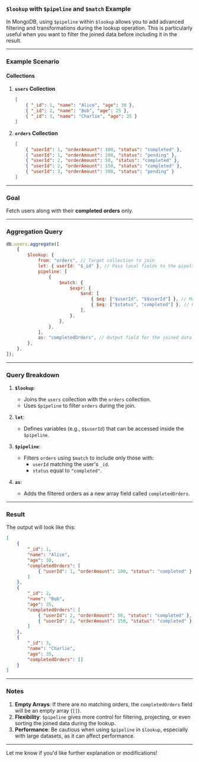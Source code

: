 ### `$lookup` with `$pipeline` and `$match` Example

In MongoDB, using `$pipeline` within `$lookup` allows you to add advanced filtering and transformations during the lookup operation. This is particularly useful when you want to filter the joined data before including it in the result.

---

### Example Scenario

#### Collections

1. **`users` Collection**

    ```json
    [
        { "_id": 1, "name": "Alice", "age": 30 },
        { "_id": 2, "name": "Bob", "age": 25 },
        { "_id": 3, "name": "Charlie", "age": 35 }
    ]
    ```

2. **`orders` Collection**
    ```json
    [
        { "userId": 1, "orderAmount": 100, "status": "completed" },
        { "userId": 1, "orderAmount": 200, "status": "pending" },
        { "userId": 2, "orderAmount": 50, "status": "completed" },
        { "userId": 2, "orderAmount": 150, "status": "completed" },
        { "userId": 3, "orderAmount": 300, "status": "pending" }
    ]
    ```

---

### Goal

Fetch users along with their **completed orders** only.

---

### Aggregation Query

```javascript
db.users.aggregate([
    {
        $lookup: {
            from: "orders", // Target collection to join
            let: { userId: "$_id" }, // Pass local fields to the pipeline
            pipeline: [
                {
                    $match: {
                        $expr: {
                            $and: [
                                { $eq: ["$userId", "$$userId"] }, // Match `userId` with the user's `_id`
                                { $eq: ["$status", "completed"] }, // Only include completed orders
                            ],
                        },
                    },
                },
            ],
            as: "completedOrders", // Output field for the joined data
        },
    },
]);
```

---

### Query Breakdown

1. **`$lookup`**:

    - Joins the `users` collection with the `orders` collection.
    - Uses `$pipeline` to filter `orders` during the join.

2. **`let`**:

    - Defines variables (e.g., `$$userId`) that can be accessed inside the `$pipeline`.

3. **`$pipeline`**:

    - Filters `orders` using `$match` to include only those with:
        - `userId` matching the user's `_id`.
        - `status` equal to `"completed"`.

4. **`as`**:
    - Adds the filtered orders as a new array field called `completedOrders`.

---

### Result

The output will look like this:

```json
[
    {
        "_id": 1,
        "name": "Alice",
        "age": 30,
        "completedOrders": [
            { "userId": 1, "orderAmount": 100, "status": "completed" }
        ]
    },
    {
        "_id": 2,
        "name": "Bob",
        "age": 25,
        "completedOrders": [
            { "userId": 2, "orderAmount": 50, "status": "completed" },
            { "userId": 2, "orderAmount": 150, "status": "completed" }
        ]
    },
    {
        "_id": 3,
        "name": "Charlie",
        "age": 35,
        "completedOrders": []
    }
]
```

---

### Notes

1. **Empty Arrays**: If there are no matching orders, the `completedOrders` field will be an empty array (`[]`).
2. **Flexibility**: `$pipeline` gives more control for filtering, projecting, or even sorting the joined data during the lookup.
3. **Performance**: Be cautious when using `$pipeline` in `$lookup`, especially with large datasets, as it can affect performance.

---

Let me know if you'd like further explanation or modifications!
